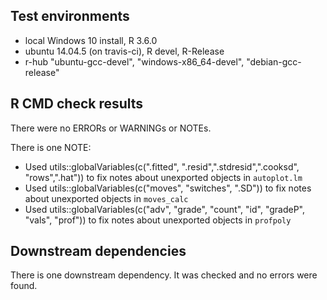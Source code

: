 ## Test environments
* local Windows 10 install, R 3.6.0
* ubuntu 14.04.5 (on travis-ci), R devel, R-Release
* r-hub "ubuntu-gcc-devel", "windows-x86_64-devel", "debian-gcc-release"

## R CMD check results
There were no ERRORs or WARNINGs or NOTEs. 

There is one NOTE:
* Used utils::globalVariables(c(".fitted", ".resid",".stdresid",".cooksd",
"rows",".hat")) to fix notes about unexported objects in `autoplot.lm`
* Used utils::globalVariables(c("moves", "switches", ".SD")) to fix notes about 
unexported objects in `moves_calc`
* Used utils::globalVariables(c("adv", "grade", "count", "id", "gradeP", 
"vals", "prof")) to fix notes about unexported objects in `profpoly`


## Downstream dependencies
There is one downstream dependency. It was checked and no errors were found.